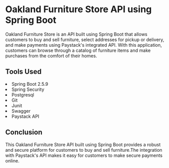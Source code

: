 <h1>Oakland Furniture Store API using Spring Boot</h1>
Oakland Furniture Store is an API built using Spring Boot that allows customers to buy and sell furniture, select addresses for pickup or delivery, and make payments using Paystack's integrated API. With this application, customers can browse through a catalog of furniture items and make purchases from the comfort of their homes.

<h2>Tools Used</h2>
<li>Spring Boot 2.5.9</li>
<li>Spring Security</li>
<li>Postgresql</li>
<li>Git</li>
<li>Junit</li>
<li>Swagger</li>
<li>Paystack API</li>

<h2>Conclusion</h2>
This Oakland Furniture Store API built using Spring Boot provides a robust and secure platform for customers to buy and sell furniture.The integration with Paystack's API makes it easy for customers to make secure payments online.
